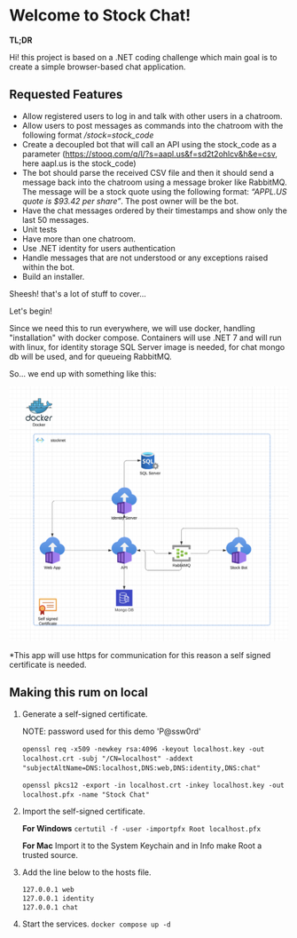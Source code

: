 # Welcome to Stock Chat!

**TL;DR**

Hi! this project is based on a .NET coding challenge which main goal is to create a simple browser-based chat application.
 
 ## Requested Features
- Allow registered users to log in and talk with other users in a chatroom.
- Allow users to post messages as commands into the chatroom with the following format _/stock=stock_code_
- Create a decoupled bot that will call an API using the stock_code as a parameter
(https://stooq.com/q/l/?s=aapl.us&f=sd2t2ohlcv&h&e=csv, here aapl.us is the stock_code)
- The bot should parse the received CSV file and then it should send a message back into the chatroom using a message broker like RabbitMQ. The message will be a stock quote using the following format: _“APPL.US quote is $93.42 per share”_. The post owner will be the bot.
- Have the chat messages ordered by their timestamps and show only the last 50 messages.
- Unit tests 
- Have more than one chatroom.
- Use .NET identity for users authentication
- Handle messages that are not understood or any exceptions raised within the bot.
- Build an installer.

Sheesh! that's a lot of stuff to cover... 

Let's begin!

Since we need this to run everywhere, we will use docker, handling "installation" with docker compose.
Containers will use .NET 7 and will run with linux, for identity storage SQL Server image is needed, for chat mongo db will be used, and for queueing RabbitMQ.

So... we end up with something like this:

![alt text](https://github.com/asfiroth/stock-chat/blob/main/img/implementation.png?raw=true)

*This app will use https for communication for this reason a self signed certificate is needed.

## Making this rum on local

1.  Generate a self-signed certificate.

    NOTE: password used for this demo 'P@ssw0rd'
    
    `openssl req -x509 -newkey rsa:4096 -keyout localhost.key -out localhost.crt -subj "/CN=localhost" -addext "subjectAltName=DNS:localhost,DNS:web,DNS:identity,DNS:chat"`
    
    `openssl pkcs12 -export -in localhost.crt -inkey localhost.key -out localhost.pfx -name "Stock Chat"`
    
2.  Import the self-signed certificate.

    **For Windows**
	   `certutil -f -user -importpfx Root localhost.pfx`

	**For Mac**
	Import it to the System Keychain and in Info make Root a trusted source.
    
3.  Add the line below to the hosts file.
    
    ```
    127.0.0.1 web
    127.0.0.1 identity
    127.0.0.1 chat
    ```
    
4.  Start the services.
    `docker compose up -d`

